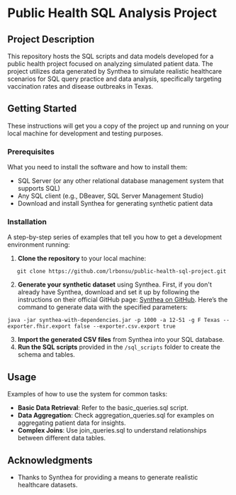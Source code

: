 # Public Health SQL Analysis Project

## Project Description
This repository hosts the SQL scripts and data models developed for a public health project focused on analyzing simulated patient data. The project utilizes data generated by Synthea to simulate realistic healthcare scenarios for SQL query practice and data analysis, specifically targeting vaccination rates and disease outbreaks in Texas.

## Getting Started
These instructions will get you a copy of the project up and running on your local machine for development and testing purposes.

### Prerequisites
What you need to install the software and how to install them:

* SQL Server (or any other relational database management system that supports SQL)
* Any SQL client (e.g., DBeaver, SQL Server Management Studio)
* Download and install Synthea for generating synthetic patient data

### Installation
A step-by-step series of examples that tell you how to get a development environment running:

1. **Clone the repository** to your local machine:
```
   git clone https://github.com/lrbonsu/public-health-sql-project.git
```
2. **Generate your synthetic dataset** using Synthea. First, if you don't already have Synthea, download and set it up by following the instructions on their official GitHub page: [Synthea on GitHub](https://github.com/synthetichealth/synthea). Here’s the command to generate data with the specified parameters:
```
java -jar synthea-with-dependencies.jar -p 1000 -a 12-51 -g F Texas --exporter.fhir.export false --exporter.csv.export true
```
3. **Import the generated CSV files** from Synthea into your SQL database.
4. **Run the SQL scripts** provided in the `/sql_scripts` folder to create the schema and tables.

## Usage
Examples of how to use the system for common tasks:

* **Basic Data Retrieval**: Refer to the basic_queries.sql script.
* **Data Aggregation**: Check aggregation_queries.sql for examples on aggregating patient data for insights.
* **Complex Joins**: Use join_queries.sql to understand relationships between different data tables.

## Acknowledgments
* Thanks to Synthea for providing a means to generate realistic healthcare datasets.
